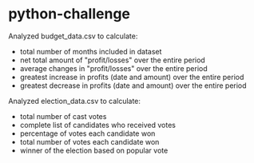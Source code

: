# python-challenge

Analyzed budget_data.csv to calculate:
- total number of months included in dataset
- net total amount of "profit/losses" over the entire period
- average changes in "profit/losses" over the entire period
- greatest increase in profits (date and amount) over the entire period
- greatest decrease in profits (date and amount) over the entire period

Analyzed election_data.csv to calculate:
- total number of cast votes
- complete list of candidates who received votes
- percentage of votes each candidate won
- total number of votes each candidate won 
- winner of the election based on popular vote


